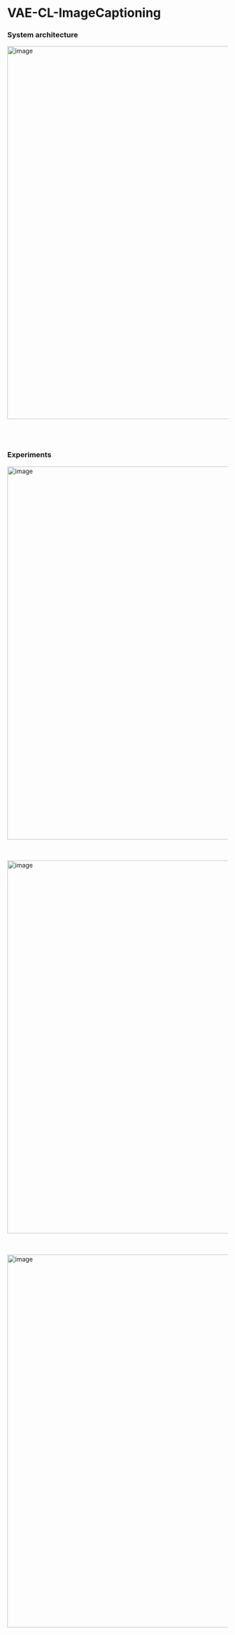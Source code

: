 # VAE-CL-ImageCaptioning

<h3>System architecture</h3>
<img width="850" alt="image" src="![스크린샷 2024-03-26 09 46 23](https://github.com/Eunseo-Jeong/VAE-CL-ImageCaptioning/assets/64178197/ff32371a-04dc-41a4-b1cd-a2e7c10d4176)
")
">

<br></br> 
<h3>Experiments</h3>
<img width="850" alt="image" src="https://user-images.githubusercontent.com/64178197/229816880-9f0dce4c-c9d4-4fa5-9b95-319e05b2cfe1.png">

<br></br> 
<img width="850" alt="image" src="https://user-images.githubusercontent.com/64178197/229817121-79150221-225f-4760-98cd-a305fd1790a5.png">

<br></br>
<img width="850" alt="image" src="https://user-images.githubusercontent.com/64178197/229817158-c4971198-1aaa-439f-85bf-f069dca0c7ea.png">

